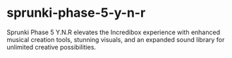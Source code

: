# sprunki-phase-5-y-n-r
Sprunki Phase 5 Y.N.R elevates the Incredibox experience with enhanced musical creation tools, stunning visuals, and an expanded sound library for unlimited creative possibilities.
